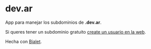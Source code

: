 dev.ar
======

App para manejar los subdominios de **.dev.ar**.

Si queres tener un subdominio gratuito [create un usuario en la web](https://dev.ar).

Hecha con [Bialet](https://bialet.org). 
